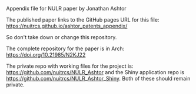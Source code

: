 Appendix file for NULR paper by Jonathan Ashtor

The published paper links to the GitHub pages URL for this file: https://nuitrcs.github.io/ashtor_patents_appendix/

So don't take down or change this repository.

The complete repository for the paper is in Arch: https://doi.org/10.21985/N2KJ22

The private repo with working files for the project is: https://github.com/nuitrcs/NULR_Ashtor and the Shiny application repo is https://github.com/nuitrcs/NULR_Ashtor_Shiny.  Both of these should remain private.

